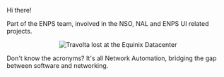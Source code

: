 Hi there!

Part of the ENPS team, involved in the NSO, NAL and ENPS UI related projects.

<p align="center">
    <img src="/images/confused_travolta_at_equinix.gif" alt="Travolta lost at the Equinix Datacenter">
</p>
Don't know the acronyms? It's all Network Automation, bridging the gap between software and networking.

